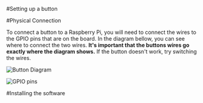 #Setting up a button

#Physical Connection

To connect a button to a Raspberry Pi, you will need to connect the wires to the GPIO pins that are on the board. In the diagram bellow, you can see where to connect the two wires. **It's important that the buttons wires go exactly where the diagram shows.** If the button doesn't work, try switching the wires.


![Button Diagram](https://user-images.githubusercontent.com/64971047/224315695-c0dbf417-bec9-46cc-a24f-fcfedd2b9372.jpg)

![GPIO pins](https://user-images.githubusercontent.com/64971047/224315818-a52d7bb8-1656-437c-b13b-b313e77214f8.jpg)

#Installing the software

